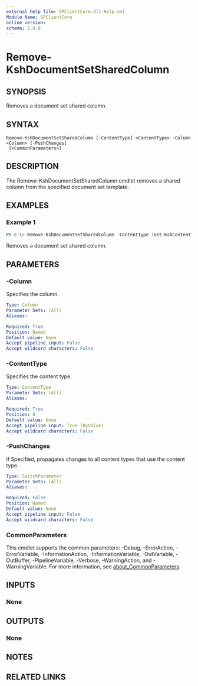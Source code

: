 ```yaml
---
external help file: SPClientCore.dll-Help.xml
Module Name: SPClientCore
online version:
schema: 2.0.0
---
```


# Remove-KshDocumentSetSharedColumn

## SYNOPSIS
Removes a document set shared column.

## SYNTAX

```
Remove-KshDocumentSetSharedColumn [-ContentType] <ContentType> -Column <Column> [-PushChanges]
 [<CommonParameters>]
```

## DESCRIPTION
The Remove-KshDocumentSetSharedColumn cmdlet removes a shared column from the specified document set template.

## EXAMPLES

### Example 1
```powershell
PS C:\> Remove-KshDocumentSetSharedColumn -ContentType (Get-KshContentType -ContentTypeId '0x0120D5200014BC33BECFD5C340922C6D6CECC7830D') -Column (Get-KshColumn -ColumnId '35aa78a6-66d7-472c-ab6b-d534193842af') -PushChanges
```

Removes a document set shared column.

## PARAMETERS

### -Column
Specifies the column.

```yaml
Type: Column
Parameter Sets: (All)
Aliases:

Required: True
Position: Named
Default value: None
Accept pipeline input: False
Accept wildcard characters: False
```

### -ContentType
Specifies the content type.

```yaml
Type: ContentType
Parameter Sets: (All)
Aliases:

Required: True
Position: 0
Default value: None
Accept pipeline input: True (ByValue)
Accept wildcard characters: False
```

### -PushChanges
If Specified, propagates changes to all content types that use the content type.

```yaml
Type: SwitchParameter
Parameter Sets: (All)
Aliases:

Required: False
Position: Named
Default value: None
Accept pipeline input: False
Accept wildcard characters: False
```

### CommonParameters
This cmdlet supports the common parameters: -Debug, -ErrorAction, -ErrorVariable, -InformationAction, -InformationVariable, -OutVariable, -OutBuffer, -PipelineVariable, -Verbose, -WarningAction, and -WarningVariable. For more information, see [about_CommonParameters](http://go.microsoft.com/fwlink/?LinkID=113216).

## INPUTS

### None

## OUTPUTS

### None

## NOTES

## RELATED LINKS
